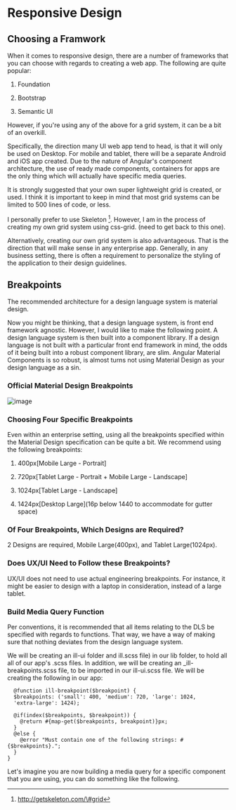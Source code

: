  Responsive Design 
==================

 Choosing a Framwork 
--------------------

When it comes to responsive design, there are a number of frameworks
that you can choose with regards to creating a web app. The following
are quite popular:

1.  Foundation

2.  Bootstrap

3.  Semantic UI

However, if you're using any of the above for a grid system, it can be a
bit of an overkill.

Specifically, the direction many UI web app tend to head, is that it
will only be used on Desktop. For mobile and tablet, there will be a
separate Android and iOS app created. Due to the nature of Angular's
component architecture, the use of ready made components, containers for
apps are the only thing which will actually have specific media queries.

It is strongly suggested that your own super lightweight grid is
created, or used. I think it is important to keep in mind that most grid
systems can be limited to 500 lines of code, or less.

I personally prefer to use Skeleton [^1]. However, I am in the process
of creating my own grid system using css-grid. (need to get back to this
one).

Alternatively, creating our own grid system is also advantageous. That
is the direction that will make sense in any enterprise app. Generally,
in any business setting, there is often a requirement to personalize the
styling of the application to their design guidelines.

 Breakpoints 
------------

The recommended architecture for a design language system is material
design.

Now you might be thinking, that a design language system, is front end
framework agnostic. However, I would like to make the following point. A
design language system is then built into a component library. If a
design language is not built with a particular front end framework in
mind, the odds of it being built into a robust component library, are
slim. Angular Material Components is so robust, is almost turns not
using Material Design as your design language as a sin.

###  Official Material Design Breakpoints 

![image](pwa/responsive/layout-adaptive-breakpoints)

###  Choosing Four Specific Breakpoints 

Even within an enterprise setting, using all the breakpoints specified
within the Material Design specification can be quite a bit. We
recommend using the following breakpoints:

1.  400px\[Mobile Large - Portrait\]

2.  720px\[Tablet Large - Portrait + Mobile Large - Landscape\]

3.  1024px\[Tablet Large - Landscape\]

4.  1424px\[Desktop Large\](16p below 1440 to accommodate for gutter
    space)

###  Of Four Breakpoints, Which Designs are Required? 

2 Designs are required, Mobile Large(400px), and Tablet Large(1024px).

###  Does UX/UI Need to Follow these Breakpoints? 

UX/UI does not need to use actual engineering breakpoints. For instance,
it might be easier to design with a laptop in consideration, instead of
a large tablet.

###  Build Media Query Function 

Per conventions, it is recommended that all items relating to the DLS be
specified with regards to functions. That way, we have a way of making
sure that nothing deviates from the design language system.

We will be creating an ill-ui folder and ill.scss file) in our lib
folder, to hold all all of our app's .scss files. In addition, we will
be creating an \_ill-breakpoints.scss file, to be imported in our
ill-ui.scss file. We will be creating the following in our app:

      @function ill-breakpoint($breakpoint) {
      $breakpoints: ('small': 400, 'medium': 720, 'large': 1024,
      'extra-large': 1424);

      @if(index($breakpoints, $breakpoint)) {
        @return #{map-get($breakpoints, breakpoint)}px;
      }
      @else {
        @error "Must contain one of the following strings: #{$breakpoints}.";
      }
    }

Let's imagine you are now building a media query for a specific
component that you are using, you can do something like the following.

[^1]: http://getskeleton.com/\#grid
